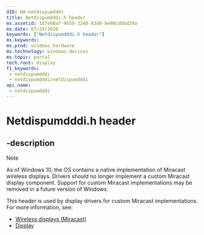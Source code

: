 ```yaml
---
UID: NA:netdispumdddi
title: Netdispumdddi.h header
ms.assetid: 1d7e00a7-9659-3240-83d0-8e90cdbbd29a
ms.date: 07/29/2020
keywords: ["Netdispumdddi.h header"]
ms.keywords: 
ms.prod: windows-hardware
ms.technology: windows-devices
ms.topic: portal
tech.root: display
f1_keywords:
 - netdispumdddi
 - netdispumdddi/netdispumdddi
api_name:
 - netdispumdddi
---
```


# Netdispumdddi.h header


## -description

> [!NOTE]
> As of Windows 10, the OS contains a native implementation of Miracast wireless displays. Drivers should no longer implement a custom Miracast display component. Support for custom Miracast implementations may be removed in a future version of Windows.

This header is used by display drivers for custom Miracast implementations. For more information, see:

- [Wireless displays (Miracast)](/windows-hardware/drivers/display/wireless-displays--miracast-)
- [Display](../_display/index.md)

